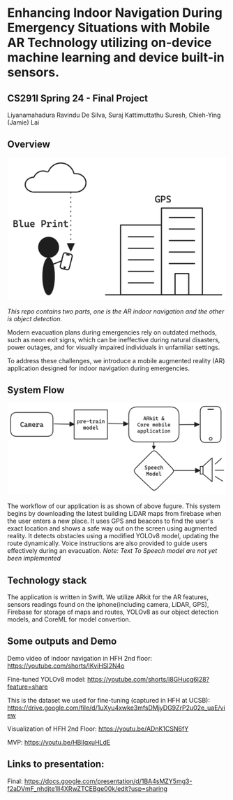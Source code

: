 # Enhancing Indoor Navigation During Emergency Situations with Mobile AR Technology utilizing on-device machine learning and device built-in sensors.

## CS291I Spring 24 - Final Project
Liyanamahadura Ravindu De Silva, Suraj Kattimuttathu Suresh, Chieh-Ying (Jamie) Lai

## Overview
![overview](/pics/fig2.png)

*This repo contains two parts, one is the AR indoor navigation and the other is object detection.*

Modern evacuation plans during emergencies rely on outdated methods, such as neon exit signs, which can be ineffective during natural disasters, power outages, and for visually impaired individuals in unfamiliar settings.

To address these challenges, we introduce a mobile augmented reality (AR) application designed for indoor navigation during emergencies. 

## System Flow
![system_flow](/pics/fig1.png)


The workflow of our application is as shown of above fugure. This system begins by downloading the latest building LiDAR maps from firebase when the user enters a new place. It uses GPS and beacons to find the user's exact location and shows a safe way out on the screen using augmented reality. It detects obstacles using a modified YOLOv8 model, updating the route dynamically. Voice instructions are also provided to guide users effectively during an evacuation. 
_Note: Text To Speech model are not yet been implemented_

## Technology stack
The application is written in Swift. We utilize ARkit for the AR features, sensors readings found on the iphone(including camera, LiDAR, GPS), Firebase for storage of maps and routes, YOLOv8 as our object detection models, and CoreML for model convertion.

## Some outputs and Demo
Demo video of indoor navigation in HFH 2nd floor:
https://youtube.com/shorts/IKviHSl2N4o

Fine-tuned YOLOv8 model:
https://youtube.com/shorts/l8GHucg6l28?feature=share

This is the dataset we used for fine-tuning (captured in HFH at UCSB):
https://drive.google.com/file/d/1uXyu4xwke3mfsDMjyDG9ZrP2u02e_uaE/view

Visualization of HFH 2nd Floor:
https://youtu.be/ADnK1CSN6fY

MVP:
https://youtu.be/HBIlqxuHLdE

## Links to presentation:
Final: https://docs.google.com/presentation/d/1BA4sMZY5mg3-f2aDVmF_nhdjte1lI4XRwZTCEBge00k/edit?usp=sharing

